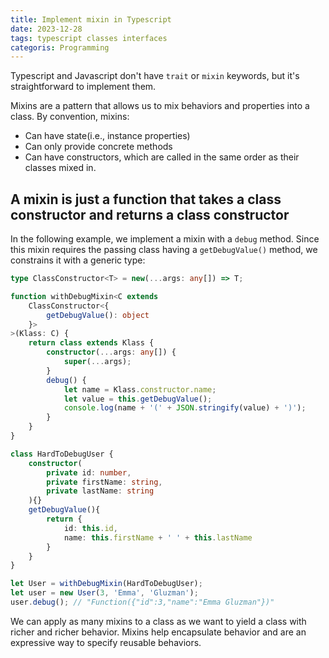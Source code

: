 ```yaml
---
title: Implement mixin in Typescript
date: 2023-12-28
tags: typescript classes interfaces
categoris: Programming
---
```


Typescript and Javascript don't have `trait` or `mixin` keywords, but it's straightforward to implement them.

Mixins are a pattern that allows us to mix behaviors and properties into a class. By convention, mixins:

+ Can have state(i.e., instance properties)
+ Can only provide concrete methods
+ Can have constructors, which are called in the same order as their classes mixed in.

## A mixin is just a function that takes a class constructor and returns a class constructor

In the following example, we implement a mixin with a `debug` method.  Since this mixin requires the passing class having a `getDebugValue()` method, we constrains it with a generic type:

```typescript
type ClassConstructor<T> = new(...args: any[]) => T;

function withDebugMixin<C extends 
    ClassConstructor<{
        getDebugValue(): object
    }>
>(Klass: C) {
    return class extends Klass {
        constructor(...args: any[]) {
            super(...args);
        }
        debug() {
            let name = Klass.constructor.name;
            let value = this.getDebugValue();
            console.log(name + '(' + JSON.stringify(value) + ')');
        }
    }
}

class HardToDebugUser {
    constructor(
        private id: number,
        private firstName: string,
        private lastName: string
    ){}
    getDebugValue(){
        return {
            id: this.id,
            name: this.firstName + ' ' + this.lastName
        }
    }
}

let User = withDebugMixin(HardToDebugUser);
let user = new User(3, 'Emma', 'Gluzman');
user.debug(); // "Function({"id":3,"name":"Emma Gluzman"})" 
```

We can apply as many mixins to a class as we want to yield a class with richer and richer behavior. Mixins help encapsulate behavior and are an expressive way to specify reusable behaviors.